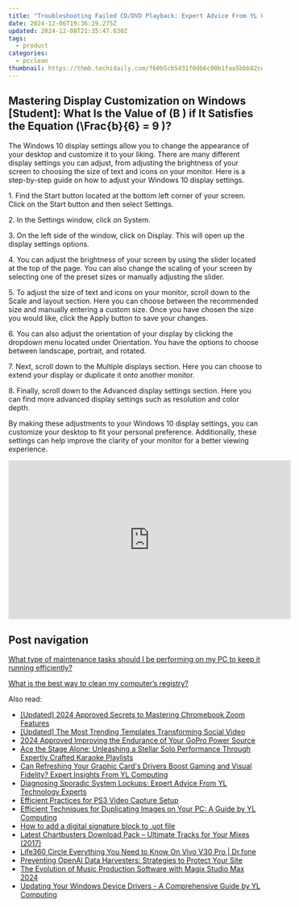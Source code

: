 ```yaml
---
title: "Troubleshooting Failed CD/DVD Playback: Expert Advice From YL Computing"
date: 2024-12-06T19:36:29.275Z
updated: 2024-12-08T21:35:47.630Z
tags:
  - product
categories:
  - pcclean
thumbnail: https://thmb.techidaily.com/f60b5cb5d31f0db6c00b1faa5bbb82ce655e5c5fa0350104266b8258e603ad98.png
---
```


## Mastering Display Customization on Windows [Student]: What Is the Value of \(B \) if It Satisfies the Equation \(\Frac{b}{6} = 9 \)?

The Windows 10 display settings allow you to change the appearance of your desktop and customize it to your liking. There are many different display settings you can adjust, from adjusting the brightness of your screen to choosing the size of text and icons on your monitor. Here is a step-by-step guide on how to adjust your Windows 10 display settings. 

1\. Find the Start button located at the bottom left corner of your screen. Click on the Start button and then select Settings.

2\. In the Settings window, click on System.

3\. On the left side of the window, click on Display. This will open up the display settings options. 

4\. You can adjust the brightness of your screen by using the slider located at the top of the page. You can also change the scaling of your screen by selecting one of the preset sizes or manually adjusting the slider.

5\. To adjust the size of text and icons on your monitor, scroll down to the Scale and layout section. Here you can choose between the recommended size and manually entering a custom size. Once you have chosen the size you would like, click the Apply button to save your changes.

6\. You can also adjust the orientation of your display by clicking the dropdown menu located under Orientation. You have the options to choose between landscape, portrait, and rotated.

7\. Next, scroll down to the Multiple displays section. Here you can choose to extend your display or duplicate it onto another monitor.

8\. Finally, scroll down to the Advanced display settings section. Here you can find more advanced display settings such as resolution and color depth. 

By making these adjustments to your Windows 10 display settings, you can customize your desktop to fit your personal preference. Additionally, these settings can help improve the clarity of your monitor for a better viewing experience.

<!-- affiliate ads begin -->
<iframe width="560" height="315" src="https://www.youtube.com/embed/aRMCbJxLuwE?si=E5sfJvoqkv1qCMWz" title="YouTube video player" frameborder="0" allow="accelerometer; autoplay; clipboard-write; encrypted-media; gyroscope; picture-in-picture; web-share" referrerpolicy="strict-origin-when-cross-origin" allowfullscreen></iframe>
<!-- affiliate ads end -->

## Post navigation

[What type of maintenance tasks should I be performing on my PC to keep it running efficiently?](https://tools.techidaily.com/pcclean/products/)

[What is the best way to clean my computer’s registry?](https://tools.techidaily.com/pcclean/products/)

<ins class="adsbygoogle"
     style="display:block"
     data-ad-format="autorelaxed"
     data-ad-client="ca-pub-7571918770474297"
     data-ad-slot="1223367746"></ins>

<ins class="adsbygoogle"
     style="display:block"
     data-ad-client="ca-pub-7571918770474297"
     data-ad-slot="8358498916"
     data-ad-format="auto"
     data-full-width-responsive="true"></ins>

<span class="atpl-alsoreadstyle">Also read:</span>
<div><ul>
<li><a href="https://fox-helps.techidaily.com/updated-2024-approved-secrets-to-mastering-chromebook-zoom-features/"><u>[Updated] 2024 Approved Secrets to Mastering Chromebook Zoom Features</u></a></li>
<li><a href="https://instagram-video-recordings.techidaily.com/updated-the-most-trending-templates-transforming-social-video/"><u>[Updated] The Most Trending Templates Transforming Social Video</u></a></li>
<li><a href="https://some-techniques.techidaily.com/2024-approved-improving-the-endurance-of-your-gopro-power-source/"><u>2024 Approved Improving the Endurance of Your GoPro Power Source</u></a></li>
<li><a href="https://win-updates.techidaily.com/ace-the-stage-alone-unleashing-a-stellar-solo-performance-through-expertly-crafted-karaoke-playlists/"><u>Ace the Stage Alone: Unleashing a Stellar Solo Performance Through Expertly Crafted Karaoke Playlists</u></a></li>
<li><a href="https://win-updates.techidaily.com/can-refreshing-your-graphic-cards-drivers-boost-gaming-and-visual-fidelity-expert-insights-from-yl-computing/"><u>Can Refreshing Your Graphic Card's Drivers Boost Gaming and Visual Fidelity? Expert Insights From YL Computing</u></a></li>
<li><a href="https://win-updates.techidaily.com/diagnosing-sporadic-system-lockups-expert-advice-from-yl-technology-experts/"><u>Diagnosing Sporadic System Lockups: Expert Advice From YL Technology Experts</u></a></li>
<li><a href="https://video-screen-grab.techidaily.com/efficient-practices-for-ps3-video-capture-setup/"><u>Efficient Practices for PS3 Video Capture Setup</u></a></li>
<li><a href="https://win-updates.techidaily.com/efficient-techniques-for-duplicating-images-on-your-pc-a-guide-by-yl-computing/"><u>Efficient Techniques for Duplicating Images on Your PC: A Guide by YL Computing</u></a></li>
<li><a href="https://phone-solutions.techidaily.com/how-to-add-a-digital-signature-block-to-uot-file-by-ldigisigner-sign-a-word-sign-a-word/"><u>How to add a digital signature block to .uot file</u></a></li>
<li><a href="https://win-updates.techidaily.com/latest-chartbusters-download-pack-ultimate-tracks-for-your-mixes-2017/"><u>Latest Chartbusters Download Pack – Ultimate Tracks for Your Mixes (2017)</u></a></li>
<li><a href="https://fake-location.techidaily.com/life360-circle-everything-you-need-to-know-on-vivo-v30-pro-drfone-by-drfone-virtual-android/"><u>Life360 Circle Everything You Need to Know On Vivo V30 Pro | Dr.fone</u></a></li>
<li><a href="https://tech-haven.techidaily.com/preventing-openai-data-harvesters-strategies-to-protect-your-site/"><u>Preventing OpenAI Data Harvesters: Strategies to Protect Your Site</u></a></li>
<li><a href="https://fox-boxes.techidaily.com/the-evolution-of-music-production-software-with-magix-studio-max-2024/"><u>The Evolution of Music Production Software with Magix Studio Max 2024</u></a></li>
<li><a href="https://win-updates.techidaily.com/updating-your-windows-device-drivers-a-comprehensive-guide-by-yl-computing/"><u>Updating Your Windows Device Drivers - A Comprehensive Guide by YL Computing</u></a></li>
</ul></div>

